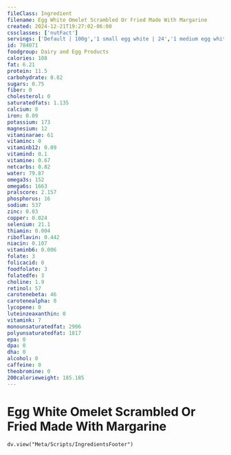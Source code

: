 ```yaml
---
fileClass: Ingredient
filename: Egg White Omelet Scrambled Or Fried Made With Margarine
created: 2024-12-21T19:27:02-06:00
cssclasses: ['nutFact']
servings: ['Default | 100g','1 small egg white | 24','1 medium egg white | 29','1 large egg white | 33','1 extra large egg white | 38','1 jumbo egg white | 43','1 egg white, ns as to size | 33','1 cup | 163']
id: 784071
foodgroup: Dairy and Egg Products 
calories: 108
fat: 6.21
protein: 11.5
carbohydrate: 0.82
sugars: 0.75
fiber: 0
cholesterol: 0
saturatedfats: 1.135
calcium: 8
iron: 0.09
potassium: 173
magnesium: 12
vitaminarae: 61
vitaminc: 0
vitaminb12: 0.09
vitamind: 0.1
vitamine: 0.67
netcarbs: 0.82
water: 79.87
omega3s: 152
omega6s: 1663
pralscore: 2.157
phosphorus: 16
sodium: 537
zinc: 0.03
copper: 0.024
selenium: 21.1
thiamin: 0.004
riboflavin: 0.442
niacin: 0.107
vitaminb6: 0.006
folate: 3
folicacid: 0
foodfolate: 3
folatedfe: 3
choline: 1.9
retinol: 57
carotenebeta: 46
carotenealpha: 0
lycopene: 0
luteinzeaxanthin: 0
vitamink: 7
monounsaturatedfat: 2906
polyunsaturatedfat: 1817
epa: 0
dpa: 0
dha: 0
alcohol: 0
caffeine: 0
theobromine: 0
200calorieweight: 185.185
---
```


# Egg White Omelet Scrambled Or Fried Made With Margarine

```dataviewjs
dv.view("Meta/Scripts/IngredientsFooter")
```